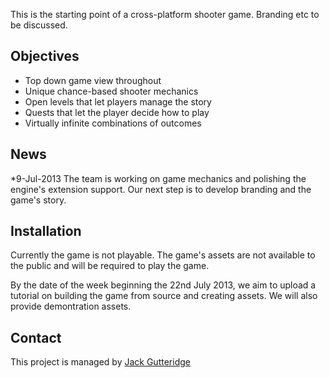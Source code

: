 This is the starting point of a cross-platform shooter game. Branding etc to be discussed.

Objectives
----------
   * Top down game view throughout
   * Unique chance-based shooter mechanics
   * Open levels that let players manage the story
   * Quests that let the player decide how to play
   * Virtually infinite combinations of outcomes

News
----
*9-Jul-2013
The team is working on game mechanics and polishing the engine's extension support. Our next step is to develop branding and the game's story.

Installation
------------
Currently the game is not playable. The game's assets are not available to the public and will be required to play the game.

By the date of the week beginning the 22nd July 2013, we aim to upload a tutorial on building the game from source and creating assets. We will also provide demontration assets.

Contact
-------
This project is managed by [Jack Gutteridge](http://jack.kingbrick.co.uk/)
